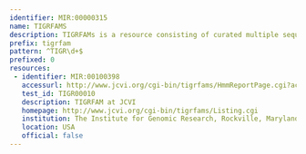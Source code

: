 ```yaml
---
identifier: MIR:00000315
name: TIGRFAMS
description: TIGRFAMs is a resource consisting of curated multiple sequence alignments, Hidden Markov Models (HMMs) for protein sequence classification, and associated information designed to support automated annotation of (mostly prokaryotic) proteins.
prefix: tigrfam
pattern: ^TIGR\d+$
prefixed: 0
resources:
 - identifier: MIR:00100398
   accessurl: http://www.jcvi.org/cgi-bin/tigrfams/HmmReportPage.cgi?acc=${id}
   test_id: TIGR00010
   description: TIGRFAM at JCVI
   homepage: http://www.jcvi.org/cgi-bin/tigrfams/Listing.cgi
   institution: The Institute for Genomic Research, Rockville, Maryland
   location: USA
   official: false
---
```

